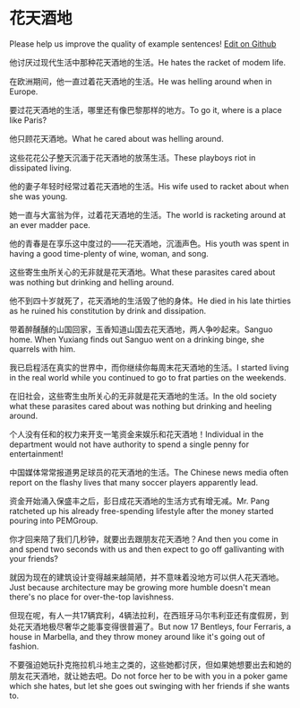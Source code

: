 # 花天酒地

Please help us improve the quality of example sentences! [Edit on Github](https://github.com/jiyushe/jiyu-example-sentence-source/blob/main/chinese/huatianjiudi.md)

<p><span class="chinese">他讨厌过现代生活中那种花天酒地的生活。</span><span class="english">He hates the racket of modem life.</span></p>

<p><span class="chinese">在欧洲期间，他一直过着花天酒地的生活。</span><span class="english">He was helling around when in Europe.</span></p>

<p><span class="chinese">要过花天酒地的生活，哪里还有像巴黎那样的地方。</span><span class="english">To go it, where is a place like Paris?</span></p>

<p><span class="chinese">他只顾花天酒地。</span><span class="english">What he cared about was  helling around.</span></p>

<p><span class="chinese">这些花花公子整天沉湎于花天酒地的放荡生活。</span><span class="english">These playboys riot in dissipated living.</span></p>

<p><span class="chinese">他的妻子年轻时经常过着花天酒地的生活。</span><span class="english">His wife used to racket about when she was young.</span></p>

<p><span class="chinese">她一直与大富翁为伴，过着花天酒地的生活。</span><span class="english">The world is racketing around at an ever madder pace.</span></p>

<p><span class="chinese">他的青春是在享乐这中度过的——花天酒地，沉湎声色。</span><span class="english">His youth was spent in having a good time-plenty of wine, woman, and song.</span></p>

<p><span class="chinese">这些寄生虫所关心的无非就是花天酒地。</span><span class="english">What these parasites cared about was nothing but drinking and helling around.</span></p>

<p><span class="chinese">他不到四十岁就死了，花天酒地的生活毁了他的身体。</span><span class="english">He died in his late thirties as he ruined his constitution by drink and dissipation.</span></p>

<p><span class="chinese">带着醉醺醺的山国回家，玉香知道山国去花天酒地，两人争吵起来。</span><span class="english">Sanguo home. When Yuxiang finds out Sanguo went on a drinking binge, she quarrels with him.</span></p>

<p><span class="chinese">我已启程活在真实的世界中，而你继续你每周末花天酒地的生活。</span><span class="english">I started living in the real world while you continued to go to frat parties on the weekends.</span></p>

<p><span class="chinese">在旧社会，这些寄生虫所关心的无非就是花天酒地的生活。</span><span class="english">In the old society what these parasites cared about was nothing but drinking and heeling around.</span></p>

<p><span class="chinese">个人没有任和的权力来开支一笔资金来娱乐和花天酒地！</span><span class="english">Individual in the department would not have authority to spend a single penny for entertainment!</span></p>

<p><span class="chinese">中国媒体常常报道男足球员的花天酒地的生活。</span><span class="english">The Chinese news media often report on the flashy lives that many soccer players apparently lead.</span></p>

<p><span class="chinese">资金开始涌入保盛丰之后，彭日成花天酒地的生活方式有增无减。</span><span class="english">Mr. Pang ratcheted up his already free-spending lifestyle after the money started pouring into PEMGroup.</span></p>

<p><span class="chinese">你才回来陪了我们几秒钟，就要出去跟朋友花天酒地？</span><span class="english">And then you come in and spend two seconds with us and then expect to go off gallivanting with your friends?</span></p>

<p><span class="chinese">就因为现在的建筑设计变得越来越简陋，并不意味着没地方可以供人花天酒地。</span><span class="english">Just because architecture may be growing more humble doesn't mean there's no place for over-the-top lavishness.</span></p>

<p><span class="chinese">但现在呢，有人一共17辆宾利，4辆法拉利，在西班牙马尔韦利亚还有度假房，到处花天酒地极尽奢华之能事变得很普遍了。</span><span class="english">But now 17 Bentleys, four Ferraris, a house in Marbella, and they throw money around like it's going out of fashion.</span></p>

<p><span class="chinese">不要强迫她玩扑克拖拉机斗地主之类的，这些她都讨厌，但如果她想要出去和她的朋友花天酒地，就让她去吧。</span><span class="english">Do not force her to be with you in a poker game which she hates, but let she goes out swinging with her friends if she wants to.</span></p>

